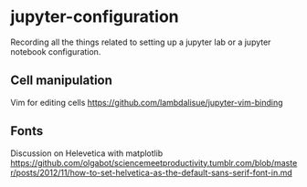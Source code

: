 # jupyter-configuration
Recording all the things related to setting up a jupyter lab or a jupyter notebook configuration.


## Cell manipulation
Vim for editing cells
https://github.com/lambdalisue/jupyter-vim-binding

## Fonts
Discussion on Helevetica with matplotlib
https://github.com/olgabot/sciencemeetproductivity.tumblr.com/blob/master/posts/2012/11/how-to-set-helvetica-as-the-default-sans-serif-font-in.md
